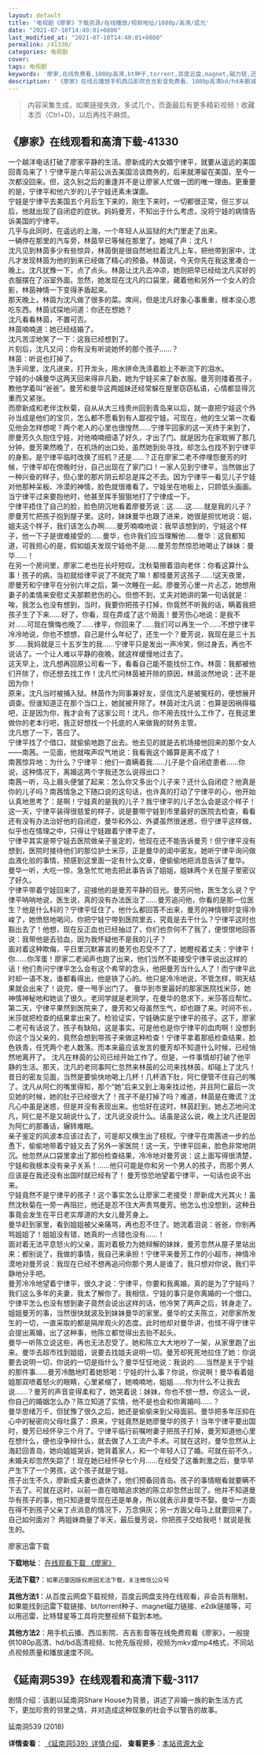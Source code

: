 ```yaml
---
layout: default
title: '电视剧《廖家》下载资源/在线播放/视频地址/1080p/高清/蓝光'
date: "2021-07-10T14:40:01+0800"
last_modified_at: "2021-07-10T14:40:01+0800"
permalink: /41330/
categories: 电视剧
cover:
tags: 电视剧
keywords: '廖家,在线免费看,1080p高清,bt种子,torrent,百度云盘,magnet,磁力链,迅雷下载资源'
description: '《廖家》在线云播放手机西瓜影院吉吉影音免费看，1080p高清bd/hd未删减完整版和tc抢先枪版，mkv/mp4格式，附带bt/torrent种子、magnet/磁力链、百度云盘、网盘资源迅雷下载链接'
---
```


>内容采集生成，如果链接失效，多试几个，页面最后有更多精彩视频！收藏本页（Ctrl+D)，以后再找不麻烦。


## 《廖家》在线观看和高清下载-41330

一个越洋电话打破了廖家平静的生活。廖新成的大女婿宁律平，就要从遥远的美国回青岛来了！宁律平是六年前公派去美国洽谈商务的，后来就滞留在美国，至今一次都没回来。但，这久别之后的重逢并不是让廖家人忙做一团的唯一理由。更重要的是，宁律平和他六岁的儿子宁娃还素未谋面。<br />宁娃是宁律平去美国五个月后生下来的，刚生下来时，一切都很正常，但三岁以后，他就出现了自闭症的症状。妈妈曼芳，不知出于什么考虑，没将宁娃的病情告诉美国的宁律平。<br />几乎与此同时，在遥远的上海，一个年轻人从监狱的大门里走了出来。<br />一辆停在那里的汽车旁，林茵早已等候在那里了。她喊了声：沈凡！<br />沈凡见到林茵多少有些惊异，林茵倒是很自然地拉着沈凡上车，把他带到家中，沈凡才发现林茵为他的到来已经做了精心的预备。林茵说，今天你先在我这里凑合一晚上。沈凡犹豫一下，点了点头。林茵让沈凡去冲凉，她则把早已经给沈凡买好的衣服摆在了浴室外面。忽然，她发现在沈凡的口袋里，藏着他和另外一个女人的合影，林茵神情一下变得矛盾起来。<br />那天晚上，林茵为沈凡做了很多的菜。席间，但是沈凡好象心事重重，根本没心思吃东西。林茵试探地问道：你还在想她？<br />沈凡看看林茵，不置可否。<br />林茵喃喃道：她已经结婚了。<br />沈凡苦涩地笑了一下：这我已经想到了。<br />片刻后，沈凡又问：你有没有听说她怀的那个孩子&hellip;…？<br />林茵：听说也打掉了。<br />洗手间里，沈凡进来，打开龙头，用水拼命洗涤着脸上不断流下的泪水。<br />宁娃的小姨曼华这两天回来得非凡勤，她为宁娃买来了新衣服。曼芳则搂着孩子，教他学着叫&ldquo;爸爸”。曼芳和曼华这两姐妹还经常躲在屋里窃窃私语，心情都显得沉重而又紧张。<br />而廖新成和老伴沈秋菊，自从从大三线贵州回到青岛来以后，就一直把宁娃这个外孙当成是他们的宝贝，怎么都不愿看到有人鄙视宁娃。可现在，他的生父第一次看见他会怎样想呢？两个老人的心里也很惶然&hellip;…宁律平回家的这一天终于来到了，廖曼芳久久抱住宁娃，对他喃喃细语了好久，才出了门。就是因为在家耽搁了那几分钟，曼芳果然晚了，在机场的出口处，虽然她到处寻找，却怎么也找不到宁律平的身影。是宁律平临时改换了班机？还是&hellip;…？正在廖家二老不停埋怨曼芳的时候，宁律平却在傍晚时分，自己出现在了家门口！一家人见到宁律平，当然做出了一种兴奋的样子，但心里的那片阴云却总是挥之不去。因为宁律平一看见儿子宁娃对他那种呆板、冷漠的神情，脸色就很难看了。宁娃坐在地板上，只顾低头画画。当宁律平过来要抱他时，他甚至挥手狠狠地打了宁律成一下。<br />宁律平捂住了自己的脸，脸色阴沉地看着廖曼芳说：这……这&hellip;…就是我的儿子？<br />廖曼芳忙把孩子抱到屋子里。这时，妹妹曼华也跟了进来，她很是担忧地说：姐，姐夫这个样子，我们该怎么办啊……曼芳喃喃地说：我早该想到的，宁娃这个样子，他一下子是很难接受的……曼华，也许我们应当理解他……曼华：这我都知道，可我担心的是，假如姐夫发现宁娃他不是&hellip;…曼芳忽然惊恐地喝止了妹妹：曼华&hellip;…！<br />在另一个房间里，廖家二老也在长吁短叹。沈秋菊擦着泪向老伴：你看这算什么事！孩子的病，当初就给律平说了不就完了嘛！都怪曼芳这孩子……!这天夜里，廖曼芳和宁律平在分别六年之后，第一次睡在一起。廖曼芳心里一片忐忑，她想用妻子的柔情来安慰丈夫那颗悲伤的心。但想不到，丈夫对她讲的第一句话就是：唉，我怎么也没有想到，当时，我要你把孩子打掉，你竟然不听我的话，瞒着我把孩子生了下来……好了，你看，现在弄成了这个局面！曼芳伤心地说：是我不对&hellip;…可现在懊悔也晚了……律平，你回来了&hellip;…我们可以再生一个&hellip;…不想宁律平冷冷地说，你也不想想，自己是什么年纪了，还生一个？曼芳说，我现在是三十五岁……我妈就是三十五岁生的我&hellip;…宁律平只是发出一声冷笑，侧过身去，再也不说话了。一个让人难以平静的夜晚，就这样缓慢地过去了。<br />这天早上，沈凡想再回原公司看一下，看看自己能不能找份工作。林茵：我都被他们开除了，你还想去找工作！沈凡忙问林茵被开除的原因，林茵淡然地说：还不是因为你！<br />原来，沈凡当时被捕入狱。林茵作为同事兼好友，坚信沈凡是被冤枉的，便想展开调查。但谁知道正在那个当口上，她就被开除了。林茵对沈凡说：也算是因祸得福吧，正是因为你，我才会有了这家公司！沈凡，你不用去找什么工作了，在我这里做你的老本行吧，我正好想找一个托底的人来做我的财务主管。<br />沈凡想了一下，答应了。<br />宁律平找了个借口，就偷偷地跑了出去。他去见的就是去机场接他回来的那个女人&mdash;—南茜。一见面，他就唉声叹气地说：我看我这个婚算是离不成了！<br />南茜惊异地：为什么？宁律平：他们一直瞒着我&hellip;…儿子是个自闭症患者&hellip;…你说，这种情况下，离婚这两个字我还怎么说得出口？<br />南茜一听，马上眉头便皱了起来：怎么你又多出个儿子来？还什么自闭症？他真是你的儿子吗？南茜情急之下随口说的这句话，也许真的打动了宁律平的心，他开始认真地思考了：是啊！宁娃真的是我的儿子？我宁律平的儿子怎么会是这个样子！<br />这一天，宁律平装得很慈爱的样子，说是要带宁娃到市里最好的医院去检查，看看还有没有办法治好他的自闭症，曼华和外公、外婆虽然很迷惑，但宁律平这样做，似乎也在情理之中，只得让宁娃跟着宁律平走了。<br />宁律平其实是带宁娃去医院做亲子鉴定的，他现在还不能告诉曼芳！但宁律平没有想到，医院时接待他们的那位护士米莎，正是曼华的闺中密友。她听宁律平询问做血液化验的事情，预感到这里面一定有什么文章，便偷偷地把消息告诉了曼华。<br />曼华一听，大吃一惊，急急忙忙地去把此事告诉了姐姐，姐妹两个关在屋子里密议了好久。<br />宁律平带着宁娃回来了，迎接他的是曼芳平静的目光。曼芳问他，医生怎么说？宁律平呐呐地说，医生说，真的没有办法医治了&hellip;…曼芳追问他，你看的是那一位医生？他是什么科的？宁律平怔住了，他什么都回答不出来，曼芳的神情顿时变得冷峻了，她愤怒地喝问，你把宁娃宁带到医院里去，究竟是去干什么？宁律平这时也豁出去了！他想，现在反正血也已经抽过了，你们也奈何不了我了，便恨恨地回答说：我带他是去验血，因为我怀疑他不是我的儿子？<br />面对着这种欺侮，平日里沉默寡言的曼芳也忍受不了了，她瞪视着丈夫：宁律平！你……你浑蛋！廖家二老闻声也跑了出来，他们当然不能接受宁律平说出这样的话！他们责问宁律平怎么会有这个希罕的念头，他把曼芳当什么人了！而宁律平此时却一语不发，谁都看得出，他是铁了心的。他只是冷冷地说，不管怎样，明天结果就会出来了！说完，便一甩手出门了。 曼华到市里最好的那家医院找米莎，她神情神秘地和她谈了很久。老同学就是老同学，在曼华的恳求下，米莎答应帮忙。<br />第二天，宁律平果然到医院来了，曼芳和父母虽然生气，却也跟了来。时间不长，米莎就把检查的结果拿出来了。检验证实，宁娃确实是宁律平的孩子。这下，廖家二老可有话说了，孩子有缺陷，这是事实。可是他也是你宁律平的血肉啊！没想到你这个当父亲的，竟然会想到带孩子来做这种检查！宁律平拿着那纸检查结果，脸色铁青，任凭两个老人数落。而本来最应该发言的曼芳却不知道什么时候，已经悄然地离开了。 沈凡在林茵的公司已经开始工作了。但是，一件事情却打破了他平静的生活。那天，沈凡的老同事阿仁忽然来林茵的公司来找林茵，却碰上了沈凡！<br />昔日的密友见面，当然是要愉快地喝上几杯！几杯酒下肚，阿仁便管不住自己的嘴了。沈凡从阿仁的嘴里得知，那个“她&rdquo;后来又到上海来找过他，并且阿仁最后一次见她的时候，她的肚子已经很大了！孩子不是打掉了吗？难道，林茵是在撒谎？沈凡心中虽是迷惑，但是并没有表现出来。也恰好在这时，林茵赶到，她忐忑地问沈凡，阿仁是不是又胡说什么了，沈凡说没说什么。话虽是这么说，晚上沈凡还是因为阿仁的那番话，辗转难眠。<br />亲子鉴定的风波本应该过去了，可是却又横生出了枝杈。宁律平在南茜进一步的怂恿下，偷偷地带着宁娃又去了另外一家医院！这一天，宁律平回来，脸色非常地阴沉。他忽然从口袋里拿出了那份检查结果，冷冷地对曼芳说：这上面写得很清楚，宁娃和我根本没有亲子关系！……他只可能是你和另一个男人的孩子，而那个男人应该是在我还没有出国时就已经有了！ 曼芳惊恐地望着宁律平，一句话也说不出来。<br />宁娃竟然不是宁律平的孩子！这个事实怎么让廖家二老接受！廖新成大光其火！虽然沈秋菊在一旁一再阻拦，他还是忍不住大声责骂曼芳。他怎么也没想到，这种丑事竟会发生在平日老实厚道的大女儿曼芳身上。<br />曼华赶到家里，看到姐姐被父亲痛骂，再也忍不住了。她流着泪说：爸爸，你别再骂姐姐了！姐姐没有错，她真的一点错也没有&hellip;…！<br />面对着无法平息怒火的父亲，面对着极力为她辩解的妹妹，曼芳忽然从屋子里站出来：都别说了，我做的事情，我自己来承担！宁律平来曼芳工作的小超市，神情冷漠地对曼芳说：我现在已经不想再追问你那个男人是谁了，我只想对你说，我们平静地分手吧。<br />曼芳冷冷地望着宁律平，很久才说：宁律平，你要和我离婚，真的是为了宁娃吗？我们这么多年的夫妻，我太了解你了。我相信，宁娃的事只是你离婚的一个借口。<br />宁律平怎么也没有想到妻子竟然会说出这样的话，他冷笑了两声之后，转身走了。<br />姐姐曼芳的事，当然很快就波及到妹妹曼华的家里。曼华的丈夫陈立，对廖家所发生的一切，一直采取的都是隔岸观火的态度。此时他却对曼华讲，也怪不得宁律平会提出离婚，出了这种事，他陈立都觉得出去抬不起头。<br />曼华一听陈立说这些，再也无法忍受了。她和陈立大大地吵了一架，从家里跑了出来。曼华去超市找到姐姐，说要去找姐夫说明一切。曼芳却死死地拉住了她：你说要去说明一切，你说的一切是指什么？曼华怔怔地说：我说的&hellip;…当然是关于宁娃的那件事&hellip;…曼芳冷酷地盯着她怒喝：宁娃的什么事？你说，你说啊！曼华看着姐姐那双喷着怒火的眼睛，心里紧缩了，她喃喃地，姐姐&hellip;…你为什么不让我去说……？曼芳的声音变得柔和了，她哭着说：妹妹，你也不想一想，你这么一说，你自己的婚姻怎么办？陈立知道了实情，他不是也会和你离婚吗……？<br />曼华思绪万千，但犹豫了很久之后，她还是偷偷来到父母面前。曼华把多年压抑在心中的秘密向父母吐露了：原来，宁娃竟然是她廖曼华的孩子！当年宁律平要出国时，曼芳已经怀孕三个月了。宁律平临行前嘱咐妻子把孩子打掉，曼芳知道他心里在想什么，便也没争辩什么，就去做了人工流产手术。可就在这时，曼华忽然从上海赶回青岛，她向姐姐哭诉，她背着家人，和一个年轻人订了婚。可就在前不久，未婚夫却忽然失踪了！现在她已经怀孕七个月……在经受了这番刺激之后，曼华早产生下了一个男孩，这个孩子就是宁娃。<br />孩子出生不久，廖新成夫妻也退休了，他们预备回青岛。孩子的事情眼看就要瞒不下去了。可就在这时，以前一直在暗暗追求她的陈立却忽然出现了。他并不知道曼华有孩子的事，他只知道曼华现在还是单身，所以就表示非曼华不娶。曼华一方面在得不到孩子父亲丁点消息的情况下，万念俱灰；另一方面父母马上就要回来了，自己如何面对？ 两姐妹商量了半天，最后曼芳说，你把孩子交给我吧！就说是我生的。


廖家迅雷下载

**下载地址**： [在线观看下载 《廖家》](https://www.993dy.com//vod-detail-id-10973.html) 


**无法下载?**：`如果迅雷因版权原因无法下载，关注微信公众号 `

**其他方法1**：从百度云网盘下载视频，百度云网盘支持在线观看，非会员有限制，如果能找到迅雷下载链接、bt/torrent种子、magnet磁力链接、e2dk链接等，可以用迅雷、比特彗星等工具将完整视频下载到本地。

**其他方法2**：用手机云播、西瓜影院、吉吉影音等在线免费观看《廖家》，一般提供1080p高清、hd/bd高清视频、tc抢先版视频，视频为mkv或mp4格式，不同站点视频质量和播放速度不同。


## 《延南洞539》在线观看和高清下载-3117

剧情介绍：该剧以延南洞Share House为背景，讲述了非婚一族的新生活方式下，更加珍贵的邻里之情，并对造成这种现象的社会予以警告的故事。


延南洞539 (2018)

**详情查看**： [《延南洞539》详情介绍](/movie/3117/)， **查看更多**：[本站资源大全](/movie/t/all/)


